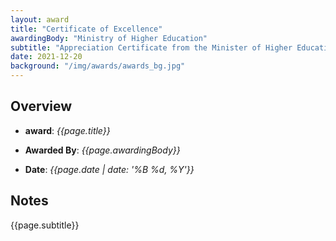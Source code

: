 ```yaml
---
layout: award
title: "Certificate of Excellence"
awardingBody: "Ministry of Higher Education"
subtitle: "Appreciation Certificate from the Minister of Higher Education, KRG for excellence of work in multiple committees at the ministry."
date: 2021-12-20
background: "/img/awards/awards_bg.jpg"
---
```


## Overview

- **award**: _{{page.title}}_

- **Awarded By**: _{{page.awardingBody}}_

- **Date**: _{{page.date | date: '%B %d, %Y'}}_

## Notes

{{page.subtitle}}
